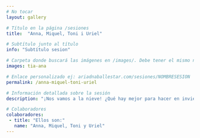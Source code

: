 ```yaml
---
# No tocar
layout: gallery

# Título en la página /sesiones
title:  "Anna, Miquel, Toni i Uriel"

# Subtítulo junto al título 
info: "Subtítulo sesion"

# Carpeta donde buscará las imágenes en /images/. Debe tener el mismo nombre y sin espacios
images: tia-ana

# Enlace personalizado ej: ariadnaballestar.com/sesiones/NOMBRESESION
permalink: /anna-miquel-toni-uriel

# Información detallada sobre la sesión
description: "¡Nos vamos a la nieve! ¿Qué hay mejor para hacer en invierno que aprovechar los días libres para ir a la nieve con los peques? Nos lo pasamos genial, además, nos acompañó Puçeta, una perrita súper buena y cariñosa. Jugamos mucho, nos tiramos en trineo y hasta hicimos un muñeco de nieve. Un día perfecto."

# Colaboradores
colaboradores:
 - title: "Ellos son:"
   name: "Anna, Miquel, Toni y Uriel"
---
```

